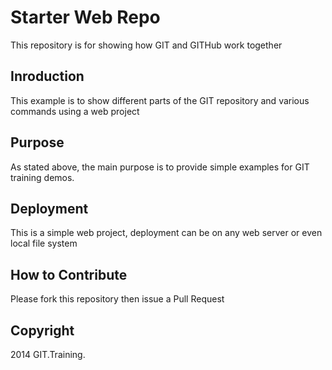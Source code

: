 # Starter Web Repo

This repository is for showing how GIT and GITHub work together

## Inroduction

This example is to show different parts of the GIT repository and various commands using a web project

## Purpose

As stated above, the main purpose is to provide simple examples for GIT training demos.

## Deployment

This is a simple web project, deployment can be on any web server or even local file system

## How to Contribute

Please fork this repository then issue a Pull Request

## Copyright

2014 GIT.Training.
